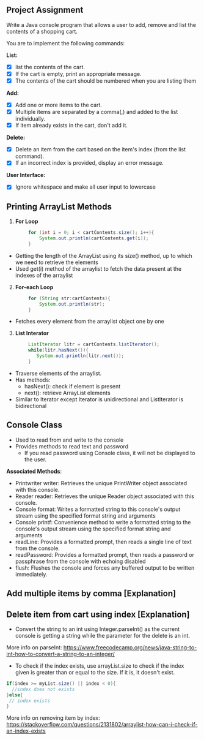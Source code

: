## Project Assignment

Write a Java console program that allows a user to add, remove and list the contents of a shopping cart.

You are to implement the following commands:

**List:**

- [X] list the contents of the cart. 
- [X] If the cart is empty, print an appropriate message. 
- [X] The contents of the cart should be numbered when you are listing them

**Add:** 
- [X] Add one or more items to the cart. 
- [X] Multiple items are separated by a comma(,) and added to the list individually.
- [X] If item already exists in the cart, don't add it.

**Delete:**
- [X] Delete an item from the cart based on the item's index (from the list command). 
- [X] If an incorrect index is provided, display an error message.

**User Interface:**
- [X] Ignore whitespace and make all user input to lowercase

## Printing ArrayList Methods

1. **For Loop**

```java
        for (int i = 0; i < cartContents.size(); i++){
            System.out.println(cartContents.get(i));
        }
```
- Getting the length of the ArrayList using its size() method, up to which we need to retrieve the elements
- Used get(i) method of the arraylist to fetch the data present at the indexes of the arraylist

2. **For-each Loop**

```java
        for (String str:cartContents){
            System.out.println(str);
        }
```
- Fetches every element from the arraylist object one by one

3. **List Interator**

```java
        ListIterator litr = cartContents.listIterator();
        while(litr.hasNext()){
           System.out.println(litr.next());
        }
```
- Traverse elements of the arraylist. 
- Has methods: 
  - hasNext(): check if element is present 
  - next(): retrieve ArrayList elements
- Similar to Iterator except Iterator is unidirectional and ListIterator is bidirectional


## Console Class

- Used to read from and write to the console
- Provides methods to read text and password
  - If you read password using Console class, it will not be displayed to the user.

**Associated Methods**:
- Printwriter writer: Retrieves the unique PrintWriter object associated with this console.
- Reader reader: Retrieves the unique Reader object associated with this console.
- Console format: Writes a formatted string to this console's output stream using the specified format string and arguments
- Console printf: Convenience method to write a formatted string to the console's output stream using the specified format string and arguments
- readLine: Provides a formatted prompt, then reads a single line of text from the console.
- readPassword: Provides a formatted prompt, then reads a password or passphrase from the console with echoing disabled
- flush: Flushes the console and forces any buffered output to be written immediately.

## Add multiple items by comma [Explanation]




## Delete item from cart using index [Explanation]

- Convert the string to an int using Integer.parseInt() as the current console is getting a string while the parameter for the delete is an int.

More info on parseInt: https://www.freecodecamp.org/news/java-string-to-int-how-to-convert-a-string-to-an-integer/

- To check if the index exists, use arrayList.size to check if the index given is greater than or equal to the size. If it is, it doesn't exist.

```java
if(index >= myList.size() || index < 0){
  //index does not exists
}else{
 // index exists
}
```

More info on removing item by index: https://stackoverflow.com/questions/2131802/arraylist-how-can-i-check-if-an-index-exists 